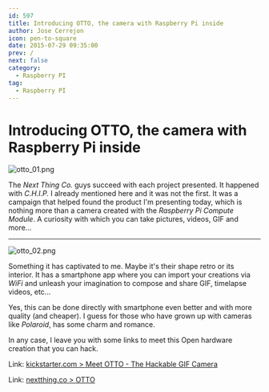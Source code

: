 ```yaml
---
id: 597
title: Introducing OTTO, the camera with Raspberry Pi inside
author: Jose Cerrejon
icon: pen-to-square
date: 2015-07-29 09:35:00
prev: /
next: false
category:
  - Raspberry PI
tag:
  - Raspberry PI
---
```


# Introducing OTTO, the camera with Raspberry Pi inside

![otto_01.png](/images/2015/07/otto_01.png)

The *Next Thing Co.* guys succeed with each project presented. It happened with *C.H.I.P.* I already mentioned here and it was not the first. It was a campaign that helped found the product I'm presenting today, which is nothing more than a camera created with the *Raspberry Pi Compute Module*. A curiosity with which you can take pictures, videos, GIF and more...

- - -
![otto_02.png](/images/2015/07/otto_02.png)

Something it has captivated to me. Maybe it's their shape retro or its interior. It has a smartphone app where you can import your creations via *WiFi* and unleash your imagination to compose and share GIF, timelapse videos, etc...

Yes, this can be done directly with smartphone even better and with more quality (and cheaper). I guess for those who have grown up with cameras like *Polaroid*, has some charm and romance.

In any case, I leave you with some links to meet this Open hardware creation that you can hack.

Link: [kickstarter.com > Meet OTTO - The Hackable GIF Camera](https://www.kickstarter.com/projects/1598272670/meet-otto-the-hackable-gif-camera/description)

Link: [nextthing.co > OTTO](http://nextthing.co/otto.html) 